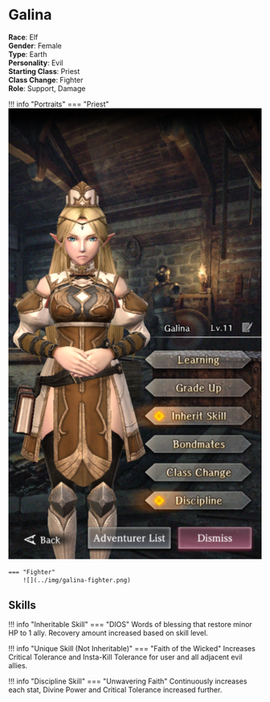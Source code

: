 # Galina

**Race**: Elf  
**Gender**: Female  
**Type**: Earth  
**Personality**: Evil  
**Starting Class**: Priest  
**Class Change**: Fighter  
**Role**: Support, Damage

!!! info "Portraits"
    === "Priest"
        ![](../img/galina-priest.png)

    === "Fighter"
        ![](../img/galina-fighter.png)

## Skills

!!! info "Inheritable Skill"
    === "DIOS"
        Words of blessing that restore minor HP to 1 ally. Recovery amount increased based on skill level.

!!! info "Unique Skill (Not Inheritable)"
    === "Faith of the Wicked"
        Increases Critical Tolerance and Insta-Kill Tolerance for user and all adjacent evil allies.

!!! info "Discipline Skill"
    === "Unwavering Faith"
        Continuously increases each stat, Divine Power and Critical Tolerance increased further.